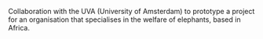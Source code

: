 Collaboration with the UVA (University of Amsterdam) to prototype a project for an organisation that specialises in the welfare of elephants, based in Africa.
